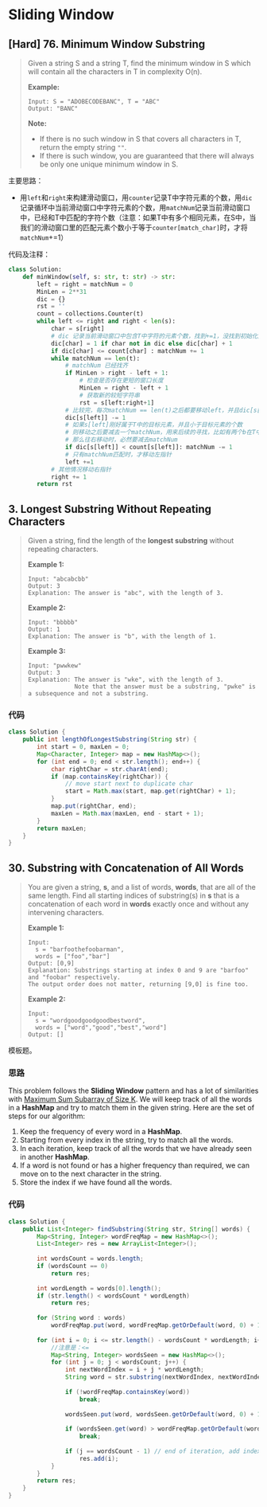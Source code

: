 # Sliding Window

## [Hard] 76. Minimum Window Substring

>Given a string S and a string T, find the minimum window in S which will contain all the characters in T in complexity O(n).
>
>**Example:**
>
>```
>Input: S = "ADOBECODEBANC", T = "ABC"
>Output: "BANC"
>```
>
>**Note:**
>
>- If there is no such window in S that covers all characters in T, return the empty string `""`.
>- If there is such window, you are guaranteed that there will always be only one unique minimum window in S.

主要思路：

- 用```left```和```right```来构建滑动窗口，用```counter```记录T中字符元素的个数，用```dic```记录循环中当前滑动窗口中字符元素的个数，用```matchNum```记录当前滑动窗口中，已经和T中匹配的字符个数（注意：如果T中有多个相同元素，在S中，当我们的滑动窗口里的匹配元素个数小于等于```counter[match_char]```时，才将```matchNum```+=1）

代码及注释：

```python
class Solution:
    def minWindow(self, s: str, t: str) -> str:
        left = right = matchNum = 0
        MinLen = 2**31
        dic = {}
        rst = ''
        count = collections.Counter(t)
        while left <= right and right < len(s):
            char = s[right]
            # dic 记录当前滑动窗口中包含T中字符的元素个数，找到+=1，没找到初始化为1
            dic[char] = 1 if char not in dic else dic[char] + 1
            if dic[char] <= count[char] : matchNum += 1
            while matchNum == len(t):
                # matchNum 已经找齐
                if MinLen > right - left + 1:
                    # 检查是否存在更短的窗口长度
                    MinLen = right - left + 1
                    # 获取新的较短字符串
                    rst = s[left:right+1]
                # 比较完，每次matchNum == len(t)之后都要移动left，并且dic[s[left]] -=1
                dic[s[left]] -= 1
                # 如果s[left]刚好属于T中的目标元素，并且小于目标元素的个数
                # 则移动之后要减去一个matchNum，用来后续的寻找，比如有两个b在T中，当前S[left]是b
                # 那么往右移动时，必然要减去matchNum
                if dic[s[left]] < count[s[left]]: matchNum -= 1
                # 只有matchNum匹配时，才移动左指针
                left +=1
            # 其他情况移动右指针
            right += 1
        return rst        
```

## 3. Longest Substring Without Repeating Characters

> Given a string, find the length of the **longest substring** without repeating characters.
>
> **Example 1:**
>
> ```
> Input: "abcabcbb"
> Output: 3 
> Explanation: The answer is "abc", with the length of 3. 
> ```
>
> **Example 2:**
>
> ```
> Input: "bbbbb"
> Output: 1
> Explanation: The answer is "b", with the length of 1.
> ```
>
> **Example 3:**
>
> ```
> Input: "pwwkew"
> Output: 3
> Explanation: The answer is "wke", with the length of 3. 
>              Note that the answer must be a substring, "pwke" is a subsequence and not a substring.
> ```

### 代码

```java
class Solution {
    public int lengthOfLongestSubstring(String str) {
        int start = 0, maxLen = 0;
        Map<Character, Integer> map = new HashMap<>();
        for (int end = 0; end < str.length(); end++) {
            char rightChar = str.charAt(end);
            if (map.containsKey(rightChar)) {
                // move start next to duplicate char
                start = Math.max(start, map.get(rightChar) + 1);    
            }
            map.put(rightChar, end);
            maxLen = Math.max(maxLen, end - start + 1);
        }
        return maxLen;
    }
}
```

## 30. Substring with Concatenation of All Words

> You are given a string, **s**, and a list of words, **words**, that are all of the same length. Find all starting indices of substring(s) in **s** that is a concatenation of each word in **words** exactly once and without any intervening characters.
>
>  
>
> **Example 1:**
>
> ```
> Input:
>   s = "barfoothefoobarman",
>   words = ["foo","bar"]
> Output: [0,9]
> Explanation: Substrings starting at index 0 and 9 are "barfoo" and "foobar" respectively.
> The output order does not matter, returning [9,0] is fine too.
> ```
>
> **Example 2:**
>
> ```
> Input:
>   s = "wordgoodgoodgoodbestword",
>   words = ["word","good","best","word"]
> Output: []
> ```

模板题。

### 思路

This problem follows the **Sliding Window** pattern and has a lot of similarities with [Maximum Sum Subarray of Size K](https://www.educative.io/collection/page/5668639101419520/5671464854355968/5177043027230720/). We will keep track of all the words in a **HashMap** and try to match them in the given string. Here are the set of steps for our algorithm:

1. Keep the frequency of every word in a **HashMap**.
2. Starting from every index in the string, try to match all the words.
3. In each iteration, keep track of all the words that we have already seen in another **HashMap**.
4. If a word is not found or has a higher frequency than required, we can move on to the next character in the string.
5. Store the index if we have found all the words.

### 代码

```java
class Solution {
    public List<Integer> findSubstring(String str, String[] words) {
        Map<String, Integer> wordFreqMap = new HashMap<>();
        List<Integer> res = new ArrayList<Integer>();
        
        int wordsCount = words.length;
        if (wordsCount == 0)
            return res;
        
        int wordLength = words[0].length();
        if (str.length() < wordsCount * wordLength)
            return res;
        
        for (String word : words)
            wordFreqMap.put(word, wordFreqMap.getOrDefault(word, 0) + 1);
        
        for (int i = 0; i <= str.length() - wordsCount * wordLength; i++) { 
            //注意是：<=
            Map<String, Integer> wordsSeen = new HashMap<>();
            for (int j = 0; j < wordsCount; j++) {
                int nextWordIndex = i + j * wordLength;
                String word = str.substring(nextWordIndex, nextWordIndex + wordLength);
                
                if (!wordFreqMap.containsKey(word))
                    break;
                
                wordsSeen.put(word, wordsSeen.getOrDefault(word, 0) + 1);
                
                if (wordsSeen.get(word) > wordFreqMap.getOrDefault(word, 0))
                    break;
                
                if (j == wordsCount - 1) // end of iteration, add index to res
                    res.add(i);
            }
        }
        return res;
    }
}
```

